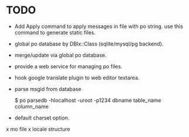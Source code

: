 
# TODO

* Add Apply command to apply messages in file with po string.
    use this command to generate static files.

* global po database by DBIx::Class (sqlite/mysql/pg backend).
* merge/update via global po database.
* provide a web service for managing po files.
* hook google translate plugin to web editor textarea.
* parse msgid from database

    $ po parsedb -hlocalhost -uroot -p1234 dbname table_name column_name

* default charset option.

x mo file 
x locale structure
